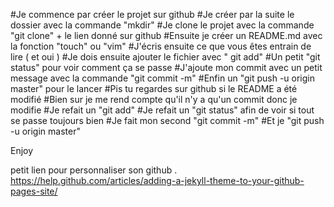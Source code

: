 #Je commence par créer le projet sur github 
#Je créer par la suite le dossier avec la commande "mkdir" 
#Je clone le projet avec la commande "git clone" + le lien donné sur github
#Ensuite je créer un README.md avec la fonction "touch" ou "vim"
#J'écris ensuite ce que vous êtes entrain de lire ( et oui )
#Je dois ensuite ajouter le fichier avec " git add"
#Un petit "git status" pour voir comment ça se passe
#J'ajoute mon commit avec un petit message avec la commande "git commit -m"
#Enfin un "git push -u origin master" pour le lancer
#Pis tu regardes sur github si le README a été modifié
#Bien sur je me rend compte qu'il n'y a qu'un commit donc je modifie
#Je refait un "git add" 
#Je refait un "git status" afin de voir si tout se passe toujours bien
#Je fait mon second "git commit -m"
#Et je "git push -u origin master"


Enjoy

petit lien pour personnaliser son github
.
https://help.github.com/articles/adding-a-jekyll-theme-to-your-github-pages-site/
